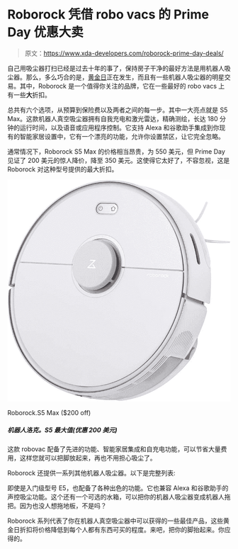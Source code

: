# Roborock 凭借 robo vacs 的 Prime Day 优惠大卖

> 原文：<https://www.xda-developers.com/roborock-prime-day-deals/>

自己用吸尘器打扫已经是过去十年的事了，保持房子干净的最好方法是用机器人吸尘器。那么，多么巧合的是，[黄金日](https://www.xda-developers.com/amazon-prime-day/)正在发生，而且有一些机器人吸尘器的明星交易。其中，Roborock 是一个值得你关注的品牌，它在一些最好的 robo vacs 上有一些**大**折扣。

总共有六个选项，从预算到保险费以及两者之间的每一步。其中一大亮点就是 S5 Max。这款机器人真空吸尘器拥有自我充电和激光雷达，精确测绘，长达 180 分钟的运行时间，以及语音或应用程序控制。它支持 Alexa 和谷歌助手集成到你现有的智能家居设置中，它有一个漂亮的功能，允许你设置禁区，让它完全忽略。

通常情况下，Roborock S5 Max 的价格相当昂贵，为 550 美元，但 Prime Day 见证了 200 美元的惊人降价，降至 350 美元。这使得它太好了，不容忽视，这是 Roborock 对这种型号提供的最大折扣。

 <picture>![Make a huge saving on this robovac packed with advanced features, smart home integration and self-charging so you can put your feet up and never worry about the vacuuming again.](img/a5305eaeb321a62271a3d3dceeea4717.png)</picture> 

Roborock.S5 Max ($200 off)

##### 机器人洛克。S5 最大值(优惠 200 美元)

这款 robovac 配备了先进的功能、智能家居集成和自充电功能，可以节省大量费用，这样您就可以把脚放起来，再也不用担心吸尘了。

Roborock 还提供一系列其他机器人吸尘器。以下是完整列表:

即使是入门级型号 E5，也配备了各种出色的功能。它也兼容 Alexa 和谷歌助手的声控吸尘功能。这个还有一个可选的水箱，可以把你的机器人吸尘器变成机器人拖把。因为也没人想拖地板，不是吗？

Roborock 系列代表了你在机器人真空吸尘器中可以获得的一些最佳产品，这些黄金日折扣将价格降低到每个人都有东西可买的程度。来吧，把你的脚抬起来。你应得的。
